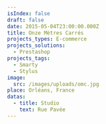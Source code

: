 ```yaml
---
isIndex: false
draft: false
date: 2015-05-04T23:00:00.000Z
title: Onze Mètres Carrés
projects_types: E-commerce
projects_solutions:
  - Prestashop
projects_tags:
  - Smarty
  - Stylus
image:
  src: /images/uploads/omc.jpg
place: Orléans, France
datas:
  - title: Studio
    text: Rue Pavée
---
```

